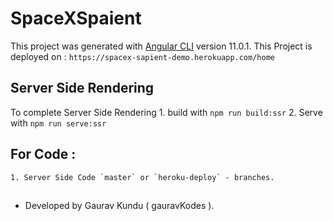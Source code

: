 # SpaceXSpaient

This project was generated with [Angular CLI](https://github.com/angular/angular-cli) version 11.0.1.
This Project is deployed on : `https://spacex-sapient-demo.herokuapp.com/home`


## Server Side Rendering
To complete Server Side Rendering 
    1. build with `npm run build:ssr`
    2. Serve with `npm run serve:ssr`

## For Code : 
    1. Server Side Code `master` or `heroku-deploy` - branches. 

##
* Developed by Gaurav Kundu ( gauravKodes ).
##
